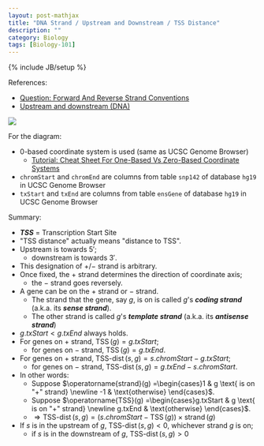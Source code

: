 ```yaml
---
layout: post-mathjax
title: "DNA Strand / Upstream and Downstream / TSS Distance"
description: ""
category: Biology
tags: [Biology-101]
---
```

{% include JB/setup %}

[upstream-downstream-TSS]: https://farm2.staticflickr.com/1569/26527566606_8d3e8d559b_o_d.png

References:

- [Question: Forward And Reverse Strand Conventions](https://www.biostars.org/p/3423/)
- [Upstream and downstream (DNA)](https://en.wikipedia.org/wiki/Upstream_and_downstream_(DNA))

![][upstream-downstream-TSS]

For the diagram:

- 0-based coordinate system is used (same as UCSC Genome Browser)
    - [Tutorial: Cheat Sheet For One-Based Vs Zero-Based Coordinate Systems](https://www.biostars.org/p/84686/)
- `chromStart` and `chromEnd` are columns from table `snp142` of database `hg19` in UCSC Genome Browser
- `txStart` and `txEnd` are columns from table `ensGene` of database `hg19` in UCSC Genome Browser

Summary:

- __*TSS*__ = Transcription Start Site
- "TSS distance" actually means "distance to TSS".
- Upstream is towards $5'$;
    - downstream is towards $3'$.
- This designation of $+$/$-$ strand is arbitrary.
- Once fixed, the $+$ strand determines the direction of coordinate axis;
    - the $-$ strand goes reversely.
- A gene can be on the $+$ strand or $-$ strand.
    - The strand that the gene, say $g$, is on is called $g$'s __*coding strand*__ (a.k.a. its __*sense strand*__).
    - The other strand is called $g$'s __*template strand*__ (a.k.a. its __*antisense strand*__)
- $g.txStart < g.txEnd$ always holds.
- For genes on $+$ strand, $\operatorname{TSS}(g) = g.txStart$;
    - for genes on $-$ strand, $\operatorname{TSS}(g) = g.txEnd$.
- For genes on $+$ strand, $\operatorname{TSS-dist}(s,g) = s.chromStart - g.txStart$;
    - for genes on $-$ strand, $\operatorname{TSS-dist}(s,g) = g.txEnd - s.chromStart$.
- In other words:
    - Suppose $\operatorname{strand}(g) =\begin{cases}1 & g \text{ is on "+" strand} \newline -1 & \text{otherwise} \end{cases}$.
    - Suppose $\operatorname{TSS}(g) =\begin{cases}g.txStart & g \text{ is on "+" strand} \newline g.txEnd & \text{otherwise} \end{cases}$.
    - $\Rightarrow \operatorname{TSS-dist}(s,g) = (s.chromStart - \operatorname{TSS}(g)) \times \operatorname{strand}(g)$
- If $s$ is in the upstream of $g$, $\operatorname{TSS-dist}(s,g) < 0$, whichever strand $g$ is on;
    - if $s$ is in the downstream of $g$, $\operatorname{TSS-dist}(s,g) > 0$
